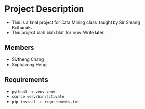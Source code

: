 # Project Description

- This is a final project for Data Mining class, taught by Sir Sreang Rathanak.
- This project blah blah blah for now. Write later.

## Members

- Sivtheng Chang
- Sophavong Heng

## Requirements

- ```python3 -m venv venv```
- ```source venv/bin/activate```
- ```pip install -r requirements.txt```
